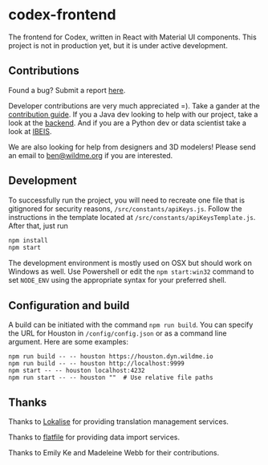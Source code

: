 # codex-frontend

The frontend for Codex, written in React with Material UI components. This project is not in production yet, but it is under active development.

## Contributions 

Found a bug? Submit a report [here](https://github.com/WildMeOrg/codex-frontend/issues/new).

Developer contributions are very much appreciated =). Take a gander at the [contribution guide](https://github.com/WildMeOrg/codex-frontend/blob/master/CONTRIBUTION_GUIDE.md). If you a Java dev looking to help with our project, take a look at the [backend](https://github.com/WildMeOrg/Wildbook). And if you are a Python dev or data scientist take a look at [IBEIS](https://github.com/WildMeOrg/ibeis). 

We are also looking for help from designers and 3D modelers! Please send an email to ben@wildme.org if you are interested.

## Development 

To successfully run the project, you will need to recreate one file that is gitignored for security reasons, `/src/constants/apiKeys.js`. Follow the instructions in the template located at `/src/constants/apiKeysTemplate.js`. After that, just run

```js
npm install 
npm start 
```

The development environment is mostly used on OSX but should work on Windows as well. Use Powershell or edit the `npm start:win32` command to set `NODE_ENV` using the appropriate syntax for your preferred shell.

## Configuration and build

A build can be initiated with the command `npm run build`. You can specify the URL for Houston in `/config/config.json` or as a command line argument. Here are some examples:

```
npm run build -- -- houston https://houston.dyn.wildme.io
npm run build -- -- houston http://localhost:9999
npm start -- -- houston localhost:4232
npm run start -- -- houston ""  # Use relative file paths
```

## Thanks

Thanks to [Lokalise](https://lokalise.com/) for providing translation management services.

Thanks to [flatfile](https://flatfile.io/) for providing data import services.

Thanks to Emily Ke and Madeleine Webb for their contributions. 


